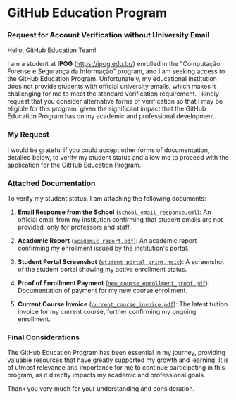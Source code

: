 # GitHub Education Program

### Request for Account Verification without University Email

Hello, GitHub Education Team!

I am a student at **IPOG** (https://ipog.edu.br/) enrolled in the "Computação Forense e Segurança da Informação" program, and I am seeking access to the GitHub Education Program. Unfortunately, my educational institution does not provide students with official university emails, which makes it challenging for me to meet the standard verification requirement. I kindly request that you consider alternative forms of verification so that I may be eligible for this program, given the significant impact that the GitHub Education Program has on my academic and professional development.

### My Request

I would be grateful if you could accept other forms of documentation, detailed below, to verify my student status and allow me to proceed with the application for the GitHub Education Program.

### Attached Documentation

To verify my student status, I am attaching the following documents:

1. **Email Response from the School** ([`school_email_response.eml`](school_email_response.eml)): An official email from my institution confirming that student emails are not provided, only for professors and staff.

2. **Academic Report** ([`academic_report.pdf`](academic_report.pdf)): An academic report confirming my enrollment issued by the institution's portal.

3. **Student Portal Screenshot** ([`student_portal_print.heic`](student_portal_print.heic)): A screenshot of the student portal showing my active enrollment status.

4. **Proof of Enrollment Payment** ([`new_course_enrollment_proof.pdf`](new_course_enrollment_proof.pdf)): Documentation of payment for my new course enrollment.

5. **Current Course Invoice** ([`current_course_invoice.pdf`](current_course_invoice.pdf)): The latest tuition invoice for my current course, further confirming my ongoing enrollment.

### Final Considerations

The GitHub Education Program has been essential in my journey, providing valuable resources that have greatly supported my growth and learning. It is of utmost relevance and importance for me to continue participating in this program, as it directly impacts my academic and professional goals.

Thank you very much for your understanding and consideration.

